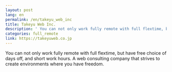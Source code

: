 ```yaml
---
layout: post
lang: en
permalink: /en/takeyu_web_inc
title: Takeyu Web Inc.
description: ' You can not only work fully remote with full flextime, but have free choice of days off, and short work hours. A web consulting company that strives to create environments where you have freedom. '
categories: full_remote
link: https://takeyuweb.co.jp
---
```


<p>You can not only work fully remote with full flextime, but have free choice of days off, and short work hours. A web consulting company that strives to create environments where you have freedom.</p>
